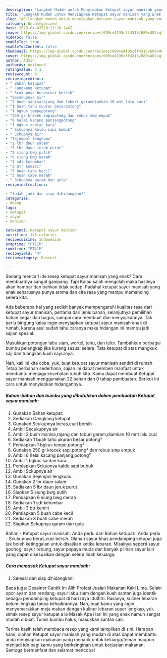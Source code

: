 ```yaml
---
description: "Langkah Mudah untuk Menyiapkan Ketupat sayur manisah yang Enak Banget, Buat Buka Puasa}"
title: "Langkah Mudah untuk Menyiapkan Ketupat sayur manisah yang Enak Banget, Buat Buka Puasa}"
slug: 149-langkah-mudah-untuk-menyiapkan-ketupat-sayur-manisah-yang-enak-banget-buat-buka-puasa
category: Uncategorized
date: 2023-04-03T18:21:20.146Z
image: https://img-global.cpcdn.com/recipes/699ce4195cff4315/680x482cq70/ketupat-sayur-manisah-foto-resep-utama.jpg
hideToc: false
enableToc: true
enableTocContent: false
thumbnail: https://img-global.cpcdn.com/recipes/699ce4195cff4315/680x482cq70/ketupat-sayur-manisah-foto-resep-utama.jpg
cover: https://img-global.cpcdn.com/recipes/699ce4195cff4315/680x482cq70/ketupat-sayur-manisah-foto-resep-utama.jpg
author: Admin
authorAv: notfound
ratingvalue: 3.1
reviewcount: 9
recipeingredient:
- " Bahan ketupat"
- " Cangkang ketupat"
- " Scukupnya berascuci bersih"
- "Secukupnya air"
- "2 buah manisarajang dan taburi garamdiamkan 10 mnt lalu cuci"
- "1 buah tahu ukuran besarpotong"
- "1 bgkus tempepotong"
- "250 gr krecek sapipotong dan rebus smp empuk"
- "6 helai kacang panjangpotong"
- "1 bgkus santan kara"
- " Sckupnya kaldu sapi bubuk"
- " Sckupnya air"
- "Sejempol lengkuas"
- "2 lbr daun salam"
- "5 lbr daun jeruk purut"
- "5 siung bwg putih"
- "6 siung bwg merah"
- "1 sdt ketumbar"
- "3 btr kemiri"
- "5 buah cabe kecil"
- "3 buah cabe merah"
- " Sckupnya garam dan gula"
recipeinstructions:

- "Sudah jadi dan siap dihidangkan!"
categories:
- Resep
tags:
- ketupat
- sayur
- manisah

katakunci: ketupat sayur manisah 
nutrition: 148 calories
recipecuisine: Indonesian
preptime: "PT11M"
cooktime: "PT41M"
recipeyield: "4"
recipecategory: Dessert

---
```



Sedang mencari ide resep ketupat sayur manisah yang enak? Cara membuatnya sangat gampang. Tapi Kalau salah mengolah maka hasilnya akan hambar dan bahkan tidak sedap. Padahal ketupat sayur manisah yang enak seharusnya punya aroma dan cita rasa yang mampu memancing selera kita.


Ada beberapa hal yang sedikit banyak mempengaruhi kualitas rasa dari ketupat sayur manisah, pertama dari jenis bahan, selanjutnya pemilihan bahan segar dan bagus, sampai cara membuat dan menyajikannya. Tak perlu bingung kalau ingin menyiapkan ketupat sayur manisah enak di rumah, karena asal sudah tahu caranya maka hidangan ini mampu jadi sajian spesial.

Masukkan potongan labu siam, wortel, tahu, dan telur. Tambahkan berbagai bumbu pelengkap jika kurang sesuai selera. Tata ketupat di atas mangkuk saji dan tuangkan kuah sayurnya.


Nah, kali ini kita coba, yuk, buat ketupat sayur manisah sendiri di rumah. Tetap berbahan sederhana, sajian ini dapat memberi manfaat untuk membantu menjaga kesehatan tubuh kita. Kamu dapat membuat Ketupat sayur manisah menggunakan 22 bahan dan 0 tahap pembuatan. Berikut ini cara untuk menyiapkan hidangannya.

<!--inarticleads1-->

##### Bahan-bahan dan bumbu yang dibutuhkan dalam pembuatan Ketupat sayur manisah:

1. Gunakan  Bahan ketupat:
1. Sediakan  Cangkang ketupat
1. Gunakan  Scukupnya beras,cuci bersih
1. Ambil Secukupnya air
1. Ambil 2 buah manisa,rajang dan taburi garam,diamkan 10 mnt lalu cuci
1. Sediakan 1 buah tahu ukuran besar,potong²
1. Persiapkan 1 bgkus tempe,potong²
1. Gunakan 250 gr krecek sapi,potong² dan rebus smp empuk
1. Ambil 6 helai kacang panjang,potong²
1. Ambil 1 bgkus santan kara
1. Persiapkan  Sckupnya kaldu sapi bubuk
1. Ambil  Sckupnya air
1. Gunakan Sejempol lengkuas
1. Gunakan 2 lbr daun salam
1. Sediakan 5 lbr daun jeruk purut
1. Siapkan 5 siung bwg putih
1. Persiapkan 6 siung bwg merah
1. Sediakan 1 sdt ketumbar
1. Ambil 3 btr kemiri
1. Persiapkan 5 buah cabe kecil
1. Sediakan 3 buah cabe merah
1. Siapkan  Sckupnya garam dan gula


Bahan - Ketupat sayur manisah: Anda perlu dari Bahan ketupat:. Anda perlu - Scukupnya beras,cuci bersih. Olahan sayur khas pendamping ketupat juga tak boleh ketinggalan untuk disajikan ketika lebaran. Misalnya seperti sayur godhog, sayur rebung, sayur pepaya muda dan banyak pilihan sayur lain yang dapat disesuaikan dengan selera lidah keluarga. 

<!--inarticleads2-->

##### Cara memasak Ketupat sayur manisah:


1. Selesai dan siap dihidangkan!

Baca juga: Desainer Cantik Ini Alih Profesi Jualan Makanan Kaki Lima. Selain opor ayam dan rendang, sayur labu siam dengan kuah santan juga identik sebagai pendamping ketupat di hari raya Idulfitri. Rasanya, kuliner lebaran belum lengkap tanpa kehadirannya. Nah, buat kamu yang ingin menyemarakkan meja makan dengan kuliner lebaran super lengkap, yuk simak resep sayur ketupat a la Masak Apa Hari Ini yang enak namun sangat mudah dibuat. Tumis bumbu halus, masukkan santan cair. 

Terima kasih telah membaca resep yang kami tampilkan di sini. Harapan kami, olahan Ketupat sayur manisah yang mudah di atas dapat membantu anda menyiapkan makanan yang menarik untuk keluarga/teman maupun menjadi ide bagi kamu yang berkeinginan untuk berjualan makanan. Semoga bermanfaat dan selamat mencoba!
